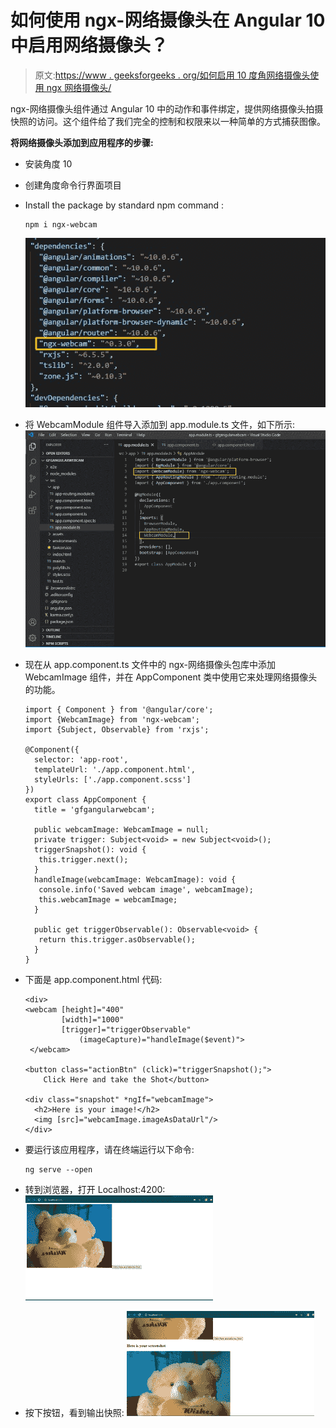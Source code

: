 # 如何使用 ngx-网络摄像头在 Angular 10 中启用网络摄像头？

> 原文:[https://www . geeksforgeeks . org/如何启用 10 度角网络摄像头使用 ngx 网络摄像头/](https://www.geeksforgeeks.org/how-to-enable-webcam-in-angular-10-using-ngx-webcam/)

ngx-网络摄像头组件通过 Angular 10 中的动作和事件绑定，提供网络摄像头拍摄快照的访问。这个组件给了我们完全的控制和权限来以一种简单的方式捕获图像。

**将网络摄像头添加到应用程序的步骤:**

*   安装角度 10
*   创建角度命令行界面项目
*   Install the package by standard npm command :

    ```
    npm i ngx-webcam
    ```

    ![](img/3064c6a8f9806a6704b433fd41c3d858.png)

*   将 WebcamModule 组件导入添加到 app.module.ts 文件，如下所示:![](img/d459c39398ba21637b6be827611c101b.png)

*   现在从 app.component.ts 文件中的 ngx-网络摄像头包库中添加 WebcamImage 组件，并在 AppComponent 类中使用它来处理网络摄像头的功能。

    ```
    import { Component } from '@angular/core';
    import {WebcamImage} from 'ngx-webcam';
    import {Subject, Observable} from 'rxjs';

    @Component({
      selector: 'app-root',
      templateUrl: './app.component.html',
      styleUrls: ['./app.component.scss']
    })
    export class AppComponent {
      title = 'gfgangularwebcam';

      public webcamImage: WebcamImage = null;
      private trigger: Subject<void> = new Subject<void>();
      triggerSnapshot(): void {
       this.trigger.next();
      }
      handleImage(webcamImage: WebcamImage): void {
       console.info('Saved webcam image', webcamImage);
       this.webcamImage = webcamImage;
      }

      public get triggerObservable(): Observable<void> {
       return this.trigger.asObservable();
      }
    }
    ```

*   下面是 app.component.html 代码:

    ```
    <div>
    <webcam [height]="400" 
            [width]="1000" 
            [trigger]="triggerObservable"
                (imageCapture)="handleImage($event)">
     </webcam>

    <button class="actionBtn" (click)="triggerSnapshot();">
        Click Here and take the Shot</button>

    <div class="snapshot" *ngIf="webcamImage">
      <h2>Here is your image!</h2>
      <img [src]="webcamImage.imageAsDataUrl"/>
    </div>
    ```

*   要运行该应用程序，请在终端运行以下命令:

    ```
    ng serve --open
    ```

*   转到浏览器，打开 Localhost:4200: ![](img/6b1c98747f45b7532300a3671d17ac63.png)

*   按下按钮，看到输出快照:
    ![](img/89ae1f2ef36d24fa553d12d2192c706d.png)